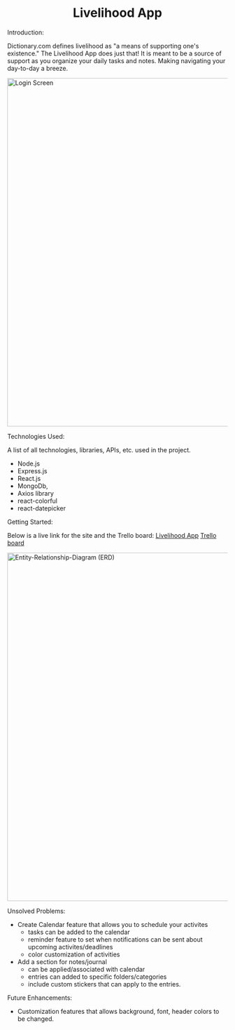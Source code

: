 <h1 align="center" id="readme-top">Livelihood App</h1>

Introduction:

Dictionary.com defines livelihood as "a means of supporting one's existence." The Livelihood App does just that! It is meant to be a source of support as you organize your daily tasks and notes. Making navigating your day-to-day a breeze.

<img width="795" alt="Login Screen" src="livelihood.png">

Technologies Used:

A list of all technologies, libraries, APIs, etc. used in the project.

- Node.js
- Express.js
- React.js
- MongoDb,
- Axios library
- react-colorful
- react-datepicker

Getting Started:

Below is a live link for the site and the Trello board:
[Livelihood App](https://livelihood-app.onrender.com/)
[Trello board](https://trello.com/b/dh3a4Lj9/livelihood-project)

<img width="795" alt="Entity-Relationship-Diagram (ERD)" src="entity-relationship-diagram.png">

Unsolved Problems:

- Create Calendar feature that allows you to schedule your activites
  - tasks can be added to the calendar
  - reminder feature to set when notifications can be sent about upcoming activites/deadlines
  - color customization of activities
- Add a section for notes/journal
  - can be applied/associated with calendar
  - entries can added to specific folders/categories
  - include custom stickers that can apply to the entries.

Future Enhancements:

- Customization features that allows background, font, header colors to be changed.
